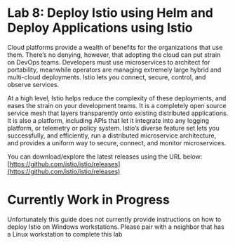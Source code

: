 # Lab 8: Deploy Istio using Helm and Deploy Applications using Istio
Cloud platforms provide a wealth of benefits for the organizations that use them. There’s no denying, however, that adopting the cloud can put strain on DevOps teams. Developers must use microservices to architect for portability, meanwhile operators are managing extremely large hybrid and multi-cloud deployments. Istio lets you connect, secure, control, and observe services.

At a high level, Istio helps reduce the complexity of these deployments, and eases the strain on your development teams. It is a completely open source service mesh that layers transparently onto existing distributed applications. It is also a platform, including APIs that let it integrate into any logging platform, or telemetry or policy system. Istio’s diverse feature set lets you successfully, and efficiently, run a distributed microservice architecture, and provides a uniform way to secure, connect, and monitor microservices.

You can download/explore the latest releases using the URL below:
[https://github.com/istio/istio/releases](https://github.com/istio/istio/releases)



# Currently Work in Progress

Unfortunately this guide does not currently provide instructions on how to deploy Istio on Windows workstations. Please pair with a neighbor that has a Linux workstation to complete this lab
